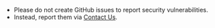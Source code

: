* Please do not create GitHub issues to report security vulnerabilities. 
* Instead, report them via [Contact Us](mailto:contact@freedomfinancestack.org).